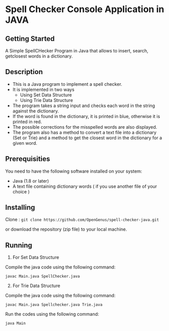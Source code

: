 # **Spell Checker Console Application in JAVA**


## Getting Started


A Simple SpellCHecker Program in Java that allows to insert, search, getclosest words in a dictionary.

## Description


* This is a Java program to implement a spell checker.
* It is implemented in two ways
    * Using Set Data Structure
    * Using Trie Data Structure
* The program takes a string input and checks each word in the string against the dictionary. 
* If the word is found in the dictionary, it is printed in blue, otherwise it is printed in red. 
* The possible corrections for the misspelled words are also displayed. 
* The program also has a method to convert a text file into a dictionary (Set or Trie) and a method to get the closest word in the dictionary for a given word.

## Prerequisities

You need to have the following software installed on your system:

* Java (1.8 or later)
* A text file containing dictionary words ( if you use another file of your choice )

## Installing

Clone : ```git clone https://github.com/OpenGenus/spell-checker-java.git```

or download the repository (zip file) to your local machine.

## Running

1. For Set Data Structure  

Compile the java code using the following command:
```
javac Main.java SpellChecker.java
```

2. For Trie Data Structure

Compile the java code using the following command:
```
javac Main.java Spellchecker.java Trie.java
```

Run the codes using the following command:
```
java Main
```
